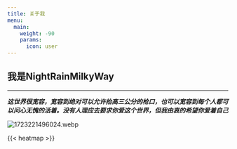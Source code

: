```yaml
---
title: 关于我
menu:
  main:
    weight: -90
    params:
      icon: user
---
```

## 我是NightRainMilkyWay

---

***这世界很宽容，宽容到绝对可以允许抬高三公分的枪口，也可以宽容到每个人都可以问心无愧的活着。没有人理应去要求你爱这个世界，但我由衷的希望你爱着自己***


![1723221496024.webp](https://img.nightrainmilkyway.cn/img/1723221496024.webp)

{{< heatmap >}}